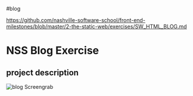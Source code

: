 #blog

https://github.com/nashville-software-school/front-end-milestones/blob/master/2-the-static-web/exercises/SW_HTML_BLOG.md


# NSS Blog Exercise 

## project description 
![blog Screengrab]()